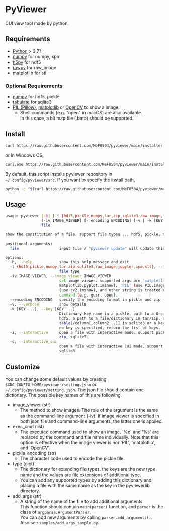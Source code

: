 # PyViewer

CUI view tool made by python.

## Requirements

- [Python](https://www.python.org/) > 3.7?
- [numpy](https://numpy.org/) for numpy, xpm
- [h5py](https://docs.h5py.org/) for hdf5
- [rawpy](https://letmaik.github.io/rawpy/api/rawpy.RawPy.html) for raw_image
- [matplotlib](https://matplotlib.org/) for stl

### Optional Requirements

- [numpy](https://numpy.org/) for hdf5, pickle
- [tabulate](https://pypi.org/project/tabulate/) for sqlite3
- [PIL (Pillow)](https://pillow.readthedocs.io/), [matplotlib](https://matplotlib.org/) or [OpenCV](https://pypi.org/project/opencv-python/) to show a image.
    - Shell commands (e.g. "open" in macOS) are also available.  
      In this case, a bit map file (.bmp) should be supported.

## Install

```bash
curl https://raw.githubusercontent.com/MeF0504/pyviewer/main/installer.py | python
```
or in Windows OS,
```bash
curl.exe https://raw.githubusercontent.com/MeF0504/pyviewer/main/installer.py | python
```
By default, this script installs pyviewer repository in `~/.config/pyviewer/src`.
If you want to specify the install path,
```bash
python -c "$(curl https://raw.githubusercontent.com/MeF0504/pyviewer/main/installer.py)" path/to/install
```

## Usage
```bash
usage: pyviewer [-h] [-t {hdf5,pickle,numpy,tar,zip,sqlite3,raw_image,jupyter,xpm,stl}]
                [-iv IMAGE_VIEWER] [--encoding ENCODING] [-v | -k [KEY ...] | -i | -c]
                file

show the constitution of a file. support file types ... hdf5, pickle, numpy, tar, zip, sqlite3, raw_image, jupyter, xpm, stl

positional arguments:
  file                  input file / "pyviewer update" will update this file

options:
  -h, --help            show this help message and exit
  -t {hdf5,pickle,numpy,tar,zip,sqlite3,raw_image,jupyter,xpm,stl}, --type {hdf5,pickle,numpy,tar,zip,sqlite3,raw_image,jupyter,xpm,stl}
                        file type
  -iv IMAGE_VIEWER, --image_viewer IMAGE_VIEWER
                        set image viewer. supported args are 'matplotlib' (use
                        matplotlib.pyplot.imshow), 'PIL' (use PIL.Image.show), 'OpenCV'
                        (use cv2.imshow), and other string is treated as an external
                        command (e.g. gosr, open).
  --encoding ENCODING   specify the encoding format in pickle and zip file.
  -v, --verbose         show details
  -k [KEY ...], --key [KEY ...]
                        Dictionary key name in a pickle, path to a Group/Dataset in
                        hdf5, a path to a file/dictionary in tar/zip, a
                        table[/column[,column2...]] in sqlite3 or a key name in npz. If
                        no key is specified, return the list of keys.
  -i, --interactive     open a file with interactive mode. support pickle, hdf5, tar,
                        zip, sqlite3.
  -c, --interactive_cui
                        open a file with interactive CUI mode. support hdf5, tar, zip,
                        sqlite3.
```

## Customize

You can change some default values by creating `$XDG_CONFIG_HOME/pyviewer/setting.json` or `~/.config/pyviewer/setting.json`.
The json file should contain one dictionary. The possible key names of this are following.

- image_viewer (str)
    - The method to show images. The role of the argument is the same as the command-line argument (-iv). If image viewer is specified in both json file and command-line arguments, the latter one is applied.
- exec_cmd (list)
    - The executed command used to show an image. '%c' and '%s' are replaced by the command and file name individually. Note that this option is effective when the image viewer is nor 'PIL', 'matplotlib', and 'OpenCV'.
- pickle_encoding (str)
    - The character code used to encode the pickle file.
- type (dict)
    - The dictionary for extending file types. the keys are the new type name and the values are file extensions of additional type.
    - You can add any supported types by adding this dictionary and placing a file with the same name as the key in the pyviewerlib directory.
- add_args (str)
    - A string of the name of the file to add additional arguments.  
    This function should contain `main(parser)` function, and `parser` is
    the class of `argparse.ArgumentParser`.  
    You can add new arguments by calling `parser.add_arguments()`.  
    Also see `samples/add_args_sample.py`.
